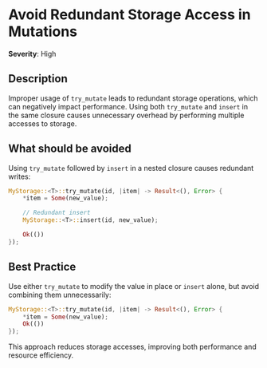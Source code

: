 # Avoid Redundant Storage Access in Mutations

**Severity**: High

## Description

Improper usage of `try_mutate` leads to redundant storage operations, which can negatively impact performance. Using
both `try_mutate` and `insert` in the same closure causes unnecessary overhead by performing multiple accesses to
storage.

## What should be avoided

Using `try_mutate` followed by `insert` in a nested closure causes redundant writes:

```rust
MyStorage::<T>::try_mutate(id, |item| -> Result<(), Error> {
    *item = Some(new_value);

    // Redundant insert
    MyStorage::<T>::insert(id, new_value);

    Ok(())
});
```

## Best Practice

Use either `try_mutate` to modify the value in place or `insert` alone, but avoid combining them unnecessarily:

```rust
MyStorage::<T>::try_mutate(id, |item| -> Result<(), Error> {
    *item = Some(new_value);
    Ok(())
});
```

This approach reduces storage accesses, improving both performance and resource efficiency.
